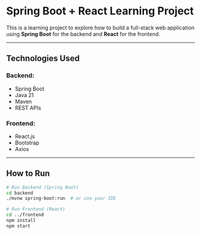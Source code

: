# Spring Boot + React Learning Project

This is a learning project to explore how to build a full-stack web application using **Spring Boot** for the backend and **React** for the frontend.

---

## Technologies Used

### Backend:
- Spring Boot
- Java 21
- Maven
- REST APIs

### Frontend:
- React.js
- Bootstrap
- Axios

---

## How to Run

```bash
# Run Backend (Spring Boot)
cd backend
./mvnw spring-boot:run  # or use your IDE

# Run Frontend (React)
cd ../frontend
npm install
npm start
